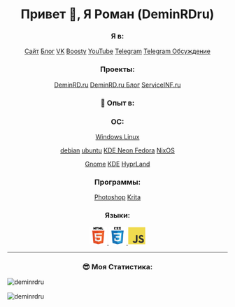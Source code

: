 
<h1 align="center">Привет 👋, Я Роман (DeminRDru)</h1>

<h3 align="center">Я в:</h3>
<p align="center">
<a href="https://DeminRD.ru/">Сайт</a>
<a href="https://www.youtube.com/">Блог</a>
<a href="https://vk.com/deminrdru_blog">VK</a>
<a href="https://www.youtube.com/">Boosty</a>
<a href="https://www.youtube.com/">YouTube</a>
<a href="https://www.youtube.com/">Telegram</a>
<a href="https://www.youtube.com/">Telegram Обсуждение </a>
</p>

<h3 align="center">Проекты:</h3>
<p align="center">
<a href="https://DeminRD.ru/">DeminRD.ru</a>
<a href="https://blog.DeminRD.ru/">DeminRD.ru Блог</a>
<a href="https://serviceinf.ru/">ServiceINF.ru</a>
</p>

<h3 align="center">🌟 Опыт в:</h3>
<h3 align="center">ОС:</h3>
<p align="center">
<a href="https://microsoft.com/" target="_blank" rel="noreferrer">Windows </a>	
<a href="https://www.linux.org/" target="_blank" rel="noreferrer">Linux </a>
</p>

<p align="center">
<a href="https://debian.com/" target="_blank" rel="noreferrer">debian</a>
<a href="https://ubuntu.com/" target="_blank" rel="noreferrer">ubuntu</a>
<a href="https://www.kdeneon.org/" target="_blank" rel="noreferrer">KDE Neon  </a>
<a href="https://www.fedora.org/" target="_blank" rel="noreferrer">Fedora</a>
<a href="https://www.nixos.org/" target="_blank" rel="noreferrer">NixOS</a>
</p>
<p align="center">
<a href="https://www.gnome.org/" target="_blank" rel="noreferrer">Gnome</a>
<a href="https://kde.org/ru" target="_blank" rel="noreferrer">KDE</a>
<a href="https://hyprland.org/" target="_blank" rel="noreferrer">HyprLand </a>

</p>

<h3 align="center">Программы:</h3>
<p align="center">
<a href="https://www.photoshop.com/en" target="_blank" rel="noreferrer">Photoshop</a>
<a href="https://krita.org/" target="_blank" rel="noreferrer">Krita  </a>
</p>

<h3 align="center">Языки:</h3>
<p align="center">
<a href="https://www.w3.org/html/" target="_blank" rel="noreferrer"><img src="https://raw.githubusercontent.com/devicons/devicon/master/icons/html5/html5-original-wordmark.svg" alt="html5" width="40" height="40"/>    </a>
<a href="https://www.w3schools.com/css/" target="_blank" rel="noreferrer"><img src="https://raw.githubusercontent.com/devicons/devicon/master/icons/css3/css3-original-wordmark.svg" alt="css3" width="40" height="40"/>    </a>
<a href="https://developer.mozilla.org/en-US/docs/Web/JavaScript" target="_blank" rel="noreferrer"><img src="https://raw.githubusercontent.com/devicons/devicon/master/icons/javascript/javascript-original.svg" alt="javascript" width="40" height="40"/>    </a>
</p>

---
<h3 align="center">😎 Моя Статистика:</h3>

<p><img align="left" src="https://github-readme-stats.vercel.app/api/top-langs?username=deminrdru&show_icons=true&locale=en&layout=compact&theme=github_dark&hide_border=true" alt="deminrdru" /></p>
&nbsp;
<p><img align="center" src="https://github-readme-stats.vercel.app/api?username=deminrdru&show_icons=true&locale=en&theme=github_dark&hide_border=true" alt="deminrdru" /></p>
